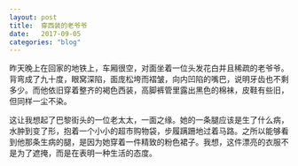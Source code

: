 ```yaml
---
layout: post
title:  穿西装的老爷爷
date:   2017-09-05
categories: "blog"
---
```


昨天晚上在回家的地铁上，车厢很空，对面坐着一位头发花白并且稀疏的老爷爷。背弯成了九十度，眼窝深陷，面庞松垮而褶皱，向内凹陷的嘴巴，说明牙齿也不剩多少。而他依旧穿着整齐的褐色西装，高脚裤管里露出黑色的棉袜，皮鞋有些旧，但同样一尘不染。  

这让我想起了巴黎街头的一位老太太，一面之缘。她的一条腿应该是生了什么病，水肿到变了形，抱着一个小小的超市购物袋，步履蹒跚地过着马路。之所以能够看到他那条生病的腿，是因为她穿着一件精致的粉色裙子。我想，这件漂亮的衣服不是为了遮掩，而是在表明一种生活的态度。  





